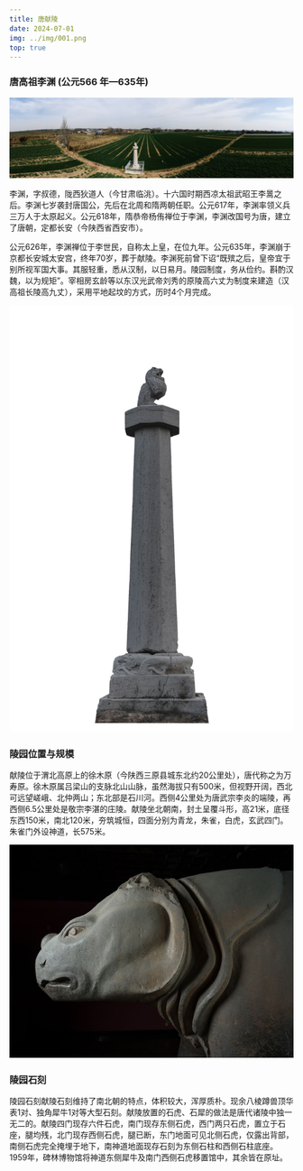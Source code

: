 ```yaml
---
title: 唐献陵
date: 2024-07-01
img: ../img/001.png
top: true
---
```


### 唐高祖李渊 (公元566 年—635年)

![](../img/002.jpg)

李渊，字叔德，陇西狄道人（今甘肃临洮）。十六国时期西凉太祖武昭王李暠之后。李渊七岁袭封唐国公，先后在北周和隋两朝任职。公元617年，李渊率领义兵三万人于太原起义。公元618年，隋恭帝杨侑禅位于李渊，李渊改国号为唐，建立了唐朝，定都长安（今陕西省西安市）。

公元626年，李渊禅位于李世民，自称太上皇，在位九年。公元635年，李渊崩于京都长安城太安宫，终年70岁，葬于献陵。李渊死前曾下诏“既殡之后，皇帝宜于别所视军国大事。其服轻重，悉从汉制，以日易月。陵园制度，务从俭约。斟酌汉魏，以为规矩”。宰相房玄龄等以东汉光武帝刘秀的原陵高六丈为制度来建造（汉高祖长陵高九丈），采用平地起坟的方式，历时4个月完成。

![](../img/003.jpg)

### 陵园位置与规模

献陵位于渭北高原上的徐木原（今陕西三原县城东北约20公里处），唐代称之为万寿原。徐木原属吕梁山的支脉北山山脉，虽然海拔只有500米，但视野开阔，西北可远望嵯峨、北仲两山；东北部是石川河。西侧4公里处为唐武宗李炎的端陵，再西侧6.5公里处是敬宗李湛的庄陵。献陵坐北朝南，封土呈覆斗形，高21米，底径东西150米，南北120米，夯筑城恒，四面分别为青龙，朱雀，白虎，玄武四门。朱雀门外设神道，长575米。

![](../img/004.jpeg)

### 陵园石刻

陵园石刻献陵石刻维持了南北朝的特点，体积较大，浑厚质朴。现余八棱蹲兽顶华表1对、独角犀牛1对等大型石刻。献陵放置的石虎、石犀的做法是唐代诸陵中独一无二的。献陵四门现存六件石虎，南门现存东侧石虎，西门两只石虎，置立于石座，腿均残，北门现存西侧石虎，腿已断，东门地面可见北侧石虎，仅露出背部，南侧石虎完全掩埋于地下，南神道地面现存石刻为东侧石柱和西侧石柱底座。1959年，碑林博物馆将神道东侧犀牛及南门西侧石虎移置馆中，其余皆在原址。